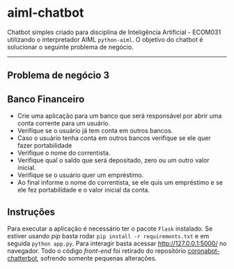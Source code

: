 # aiml-chatbot

Chatbot simples criado para disciplina de Inteligência Artificial - ECOM031 utilizando o interpretador AIML `python-aiml`. O objetivo do chatbot é solucionar o seguinte problema de negócio.

---

## Problema de negócio 3

## Banco Financeiro
* Crie uma aplicação para um banco que será responsável por abrir uma conta corrente para um usuário.
* Verifique se o usuário já tem conta em outros bancos.
* Caso o usuário tenha conta em outros bancos verifique se ele quer fazer portabilidade
* Verifique o nome do correntista.
* Verifique qual o saldo que será depositado, zero ou um outro valor inicial.
* Verifique se o usuário quer um empréstimo.
* Ao final informe o nome do correntista, se ele quis um empréstimo e se ele fez portabilidade e o valor inicial da conta.

## Instruções

Para executar a aplicação é necessário ter o pacote `Flask` instalado. Se estiver usando _pip_ basta rodar `pip install -r requirements.txt` e em seguida `python app.py`. Para interagir basta acessar http://127.0.0.1:5000/ no navegador. Todo o código _front-end_ foi retirado do repositório [coronabot-chatterbot](https://github.com/huzaifsayed/coronabot-chatterbot), sofrendo somente pequenas alterações.